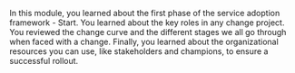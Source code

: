 In this module, you learned about the first phase of the service adoption framework - Start. You learned about the key roles in any change project. You reviewed the change curve and the different stages we all go through when faced with a change. Finally, you learned about the organizational resources you can use, like stakeholders and champions, to ensure a successful rollout.